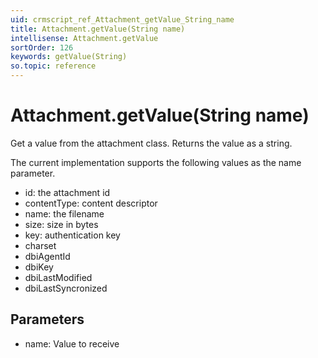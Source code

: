 ```yaml
---
uid: crmscript_ref_Attachment_getValue_String_name
title: Attachment.getValue(String name)
intellisense: Attachment.getValue
sortOrder: 126
keywords: getValue(String)
so.topic: reference
---
```


# Attachment.getValue(String name)

Get a value from the attachment class. Returns the value as a string.

The current implementation supports the following values as the name parameter.

* id: the attachment id
* contentType: content descriptor
* name: the filename
* size: size in bytes
* key: authentication key
* charset
* dbiAgentId
* dbiKey
* dbiLastModified
* dbiLastSyncronized

## Parameters

* name: Value to receive

